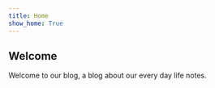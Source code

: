 ```yaml
---
title: Home
show_home: True
---
```


## Welcome

Welcome to our blog, a blog about our every day life notes. 
